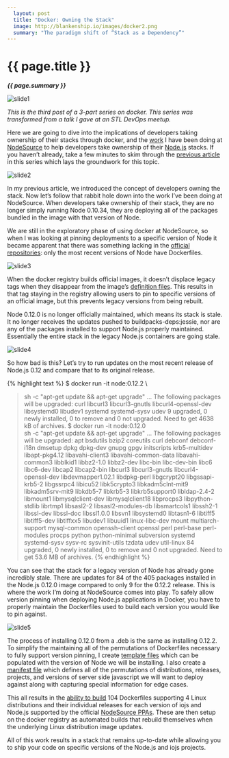 ```yaml
---
  layout: post
  title: "Docker: Owning the Stack"
  image: http://blankenship.io/images/docker2.png
  summary: "The paradigm shift of “Stack as a Dependency”"
---
```


# {{ page.title }}

**_{{ page.summary }}_**

![slide1](/images/docker_owning_stack_slide1.png)

_This is the third post of a 3-part series on docker. This series was transformed from a talk I gave at an STL DevOps meetup._

Here we are going to dive into the implications of developers taking ownership of their stacks through docker, and the [work](https://github.com/nodesource/docker-node) I have been doing at [NodeSource](https://nodesource.com/) to help developers take ownership of their [Node.js](https://nodejs.org/) stacks. If you haven’t already, take a few minutes to skim through the [previous article](/2015/04/24/How-Docker-Changes-Things.html) in this series which lays the groundwork for this topic.

![slide2](/images/docker_owning_stack_slide2.png)

In my previous article, we introduced the concept of developers owning the stack. Now let’s follow that rabbit hole down into the work I’ve been doing at NodeSource. When developers take ownership of their stack, they are no longer simply running Node 0.10.34, they are deploying all of the packages bundled in the image with that version of Node.

We are still in the exploratory phase of using docker at NodeSource, so when I was looking at pinning deployments to a specific version of Node it became apparent that there was something lacking in the [official repositories](https://github.com/joyent/docker-node): only the most recent versions of Node have Dockerfiles.

![slide3](/images/docker_owning_stack_slide3.png)

When the docker registry builds official images, it doesn’t displace legacy tags when they disappear from the image’s [definition files](https://github.com/docker-library/official-images/blob/master/library/node). This results in that tag staying in the registry allowing users to pin to specific versions of an official image, but this prevents legacy versions from being rebuilt.

Node 0.12.0 is no longer officially maintained, which means its stack is stale. It no longer receives the updates pushed to buildpacks-deps:jessie, nor are any of the packages installed to support Node.js properly maintained. Essentially the entire stack in the legacy Node.js containers are going stale.

![slide4](/images/docker_owning_stack_slide4.png)

So how bad is this? Let’s try to run updates on the most recent release of Node.js 0.12 and compare that to its original release.

{% highlight text %}
$ docker run -it node:0.12.2 \
> sh -c "apt-get update && apt-get upgrade"
...
The following packages will be upgraded:
  curl libcurl3 libcurl3-gnutls libcurl4-openssl-dev libsystemd0
  libudev1 systemd systemd-sysv udev
9 upgraded, 0 newly installed, 0 to remove and 0 not upgraded.
Need to get 4638 kB of archives.
$ docker run -it node:0.12.0 \
> sh -c "apt-get update && apt-get upgrade"
...
The following packages will be upgraded:
  apt bsdutils bzip2 coreutils curl debconf debconf-i18n dmsetup
  dpkg dpkg-dev gnupg gpgv initscripts krb5-multidev
  libapt-pkg4.12 libavahi-client3 libavahi-common-data
  libavahi-common3 libblkid1 libbz2-1.0 libbz2-dev libc-bin 
  libc-dev-bin libc6 libc6-dev libcap2 libcap2-bin libcurl3
  libcurl3-gnutls libcurl4-openssl-dev libdevmapper1.02.1
  libdpkg-perl libgcrypt20 libgssapi-krb5-2 libgssrpc4 libicu52
  libk5crypto3 libkadm5clnt-mit9 libkadm5srv-mit9 libkdb5-7
  libkrb5-3 libkrb5support0 libldap-2.4-2 libmount1
  libmysqlclient-dev libmysqlclient18 libprocps3
  libpython-stdlib librtmp1 libsasl2-2 libsasl2-modules-db
  libsmartcols1 libssh2-1 libssl-dev libssl-doc libssl1.0.0
  libsvn1 libsystemd0 libtasn1-6 libtiff5 libtiff5-dev
  libtiffxx5 libudev1 libuuid1 linux-libc-dev mount
  multiarch-support mysql-common openssh-client openssl perl
  perl-base perl-modules procps python python-minimal subversion
  systemd systemd-sysv sysv-rc sysvinit-utils tzdata udev
  util-linux
84 upgraded, 0 newly installed, 0 to remove and 0 not upgraded.
Need to get 53.6 MB of archives.
{% endhighlight %}

You can see that the stack for a legacy version of Node has already gone incredibly stale. There are updates for 84 of the 405 packages installed in the Node.js 0.12.0 image compared to only 9 for the 0.12.2 release. This is where the work I’m doing at NodeSource comes into play. To safely allow version pinning when deploying Node.js applications in Docker, you have to properly maintain the Dockerfiles used to build each version you would like to pin against.

![slide5](/images/docker_owning_stack_slide5.png)

The process of installing 0.12.0 from a .deb is the same as installing 0.12.2. To simplify the maintaining all of the permutations of Dockerfiles necessary to fully support version pinning, I create [template files](https://github.com/nodesource/docker-node/tree/master/dockerfiles) which can be populated with the version of Node we will be installing. I also create a [manifest file](https://github.com/nodesource/docker-node/blob/master/dockerfiles/dists.js) which defines all of the permutations of distributions, releases, projects, and versions of server side javascript we will want to deploy against along with capturing special information for edge cases.

This all results in the [ability to build](https://github.com/nodesource/docker-node/blob/master/generate.js) 104 Dockerfiles supporting 4 Linux distributions and their individual releases for each version of iojs and Node.js supported by the official [NodeSource PPAs](https://github.com/nodesource/distributions). These are then setup on the docker registry as automated builds that rebuild themselves when the underlying Linux distribution image updates.

All of this work results in a stack that remains up-to-date while allowing you to ship your code on specific versions of the Node.js and iojs projects.
